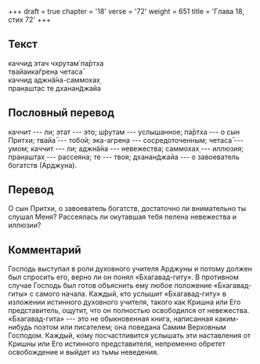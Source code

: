 +++
draft = true
chapter = '18'
verse = '72'
weight = 651
title = 'Глава 18, стих 72'
+++
## Текст

каччид этач чхрутам̇ па̄ртха  
твайаика̄грен̣а четаса̄  
каччид аджн̃а̄на-саммохах̣  
пран̣ашт̣ас те дханан̃джайа

## Пословный перевод

каччит --- ли; этат --- это; ш́рутам --- услышанное; па̄ртха --- о сын
Притхи; твайа̄ --- тобой; эка-агрен̣а --- сосредоточенным; четаса̄ ---
умом; каччит --- ли; аджн̃а̄на --- невежества; саммохах̣ --- иллюзия;
пран̣ашт̣ах̣ --- рассеяна; те --- твоя; дханан̃джайа --- о завоеватель
богатств (Арджуна).

## Перевод

О сын Притхи, о завоеватель богатств, достаточно ли внимательно ты
слушал Меня? Рассеялась ли окутавшая тебя пелена невежества и иллюзии?

## Комментарий

Господь выступал в роли духовного учителя Арджуны и потому должен был
спросить его, верно ли он понял «Бхагавад-гиту». В противном случае
Господь был готов объяснить ему любое положение «Бхагавад-гиты» с самого
начала. Каждый, кто услышит «Бхагавад-гиту» в изложении истинного
духовного учителя, такого как Кришна или Его представитель, ощутит, что
он полностью освободился от невежества. «Бхагавад-гита» --- это не
обыкновенная книга, написанная каким-нибудь поэтом или писателем; она
поведана Самим Верховным Господом. Каждый, кому посчастливится услышать
эти наставления от Кришны или Его истинного представителя, непременно
обретет освобождение и выйдет из тьмы неведения.
